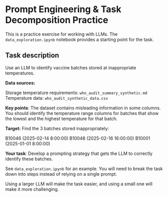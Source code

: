 # Prompt Engineering & Task Decomposition Practice
This is a practice exercise for working with LLMs. The `data_exploration.ipynb` notebook provides a starting point for the task.

## Task description

Use an LLM to identify vaccine batches stored at inappropriate temperatures.

**Data sources:**

Storage temperature requirements: `who_audit_summary_synthetic.md`
Temperature data: `who_audit_synthetic_data.csv`

**Key points**: The dataset contains misleading information in some columns. You should identify the temperature range columns for batches that show the lowest and the highest temperature for that batch.

**Target:** Find the 3 batches stored inappropriately:

B10046 (2025-02-14 8:00:00)
B10048 (2025-02-16 16:00:00)
B10001 (2025-01-01 8:00:00)

**Your task**: Develop a prompting strategy that gets the LLM to correctly identify these batches. 

See `data_exploration.ipynb` for an example. You will need to break the task down into steps instead of relying on a single prompt. 

Using a larger LLM will make the task easier, and using a small one will make it more challenging.
